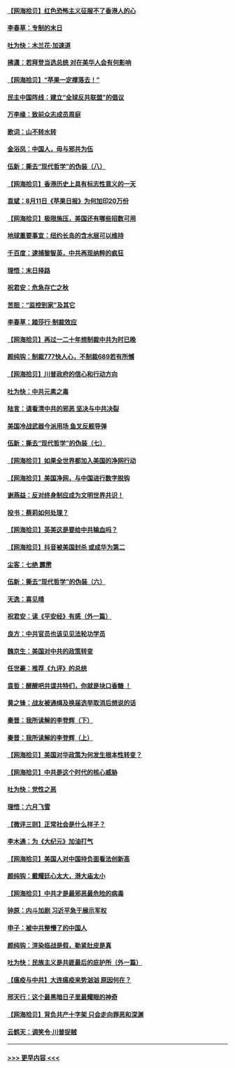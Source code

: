#### [【网海拾贝】红色恐怖主义征服不了香港人的心](../pages/nsc993/n12329296.md?t=08142102) 
#### [李春草：专制的末日](../pages/nsc993/n12329079.md?t=08142102) 
#### [吐为快：木兰花‧加速道](../pages/nsc993/n12327366.md?t=08142102) 
#### [拂潇：若拜登当选总统 对在美华人会有何影响](../pages/nsc993/n12295996.md?t=08142102) 
#### [【网海拾贝】“苹果一定撑落去！”](../pages/nsc993/n12326784.md?t=08142102) 
#### [民主中国阵线：建立“全球反共联盟”的倡议](../pages/nsc993/n12324177.md?t=08142102) 
#### [万李缘：致前众志成员周庭](../pages/nsc993/n12324635.md?t=08142102) 
#### [歌词：山不转水转](../pages/nsc993/n12324599.md?t=08142102) 
#### [金浴凤：中国人，毋与邪共为伍](../pages/nsc993/n12324257.md?t=08142102) 
#### [伍新：撕去“现代哲学”的伪装（八）](../pages/nsc993/n12324188.md?t=08142102) 
#### [【网海拾贝】香港历史上具有标志性意义的一天](../pages/nsc993/n12324021.md?t=08142102) 
#### [袁斌：8月11日《苹果日报》为何加印20万份](../pages/nsc993/n12323955.md?t=08142102) 
#### [【网海拾贝】极限施压，美国还有哪些招数可用](../pages/nsc993/n12322512.md?t=08142102) 
#### [地球重要事宜：纽约长岛的含水层可以维持](../pages/nsc993/n12321844.md?t=08142102) 
#### [千百度：逮捕黎智英，中共再现纳粹的疯狂](../pages/nsc993/n12321777.md?t=08142102) 
#### [理悟：末日择路](../pages/nsc993/n12320812.md?t=08142102) 
#### [祝君安：危急存亡之秋](../pages/nsc993/n12320795.md?t=08142102) 
#### [苦胆：“监控到家”及其它](../pages/nsc993/n12320751.md?t=08142102) 
#### [李春草：踏莎行·制裁效应](../pages/nsc993/n12318290.md?t=08142102) 
#### [【网海拾贝】再过一二十年想制裁中共为时已晚](../pages/nsc993/n12318195.md?t=08142102) 
#### [颜纯钩：制裁777快人心，不制裁689若有所憾](../pages/nsc993/n12316912.md?t=08142102) 
#### [【网海拾贝】川普政府的信心和行动方向](../pages/nsc993/n12316673.md?t=08142102) 
#### [吐为快：中共元素之毒](../pages/nsc993/n12316547.md?t=08142102) 
#### [陆言：请看清中共的邪恶 坚决与中共决裂](../pages/nsc993/n12315784.md?t=08142102) 
#### [美国冷战武器今派用场 鱼叉反舰导弹](../pages/nsc993/n12316258.md?t=08142102) 
#### [伍新：撕去“现代哲学”的伪装（七）](../pages/nsc993/n12315846.md?t=08142102) 
#### [【网海拾贝】如果全世界都加入美国的净网行动](../pages/nsc993/n12315588.md?t=08142102) 
#### [【网海拾贝】美国净网，与中国进行数字脱钩](../pages/nsc993/n12312813.md?t=08142102) 
#### [谢燕益：反对终身制应成为文明世界共识！](../pages/nsc993/n12310465.md?t=08142102) 
#### [投书：蔡莉如何处理？](../pages/nsc993/n12310224.md?t=08142102) 
#### [【网海拾贝】英美这是要给中共输血吗？](../pages/nsc993/n12307646.md?t=08142102) 
#### [【网海拾贝】抖音被美国封杀 或成华为第二](../pages/nsc993/n12305277.md?t=08142102) 
#### [尘客：七绝 霹雳](../pages/nsc993/n12304053.md?t=08142102) 
#### [伍新：撕去“现代哲学”的伪装（六）](../pages/nsc993/n12303243.md?t=08142102) 
#### [天逸：喜见晴](../pages/nsc993/n12303226.md?t=08142102) 
#### [祝君安：读《平安经》有感（外一篇）](../pages/nsc993/n12303170.md?t=08142102) 
#### [良方：中共官员也该见见法轮功学员](../pages/nsc993/n12302985.md?t=08142102) 
#### [魏京生：美国对中共的政策转变](../pages/nsc993/n12302929.md?t=08142102) 
#### [任世豪：推荐《九评》的总统](../pages/nsc993/n12302838.md?t=08142102) 
#### [袁哲：醒醒吧共谍共特们，你就是块口香糖 ！](../pages/nsc993/n12302678.md?t=08142102) 
#### [黄之锋：战友被通缉及换届选举取消后想说的话](../pages/nsc993/n12302681.md?t=08142102) 
#### [秦晋：我所读解的李登辉（下）](../pages/nsc993/n12302171.md?t=08142102) 
#### [秦晋：我所读解的李登辉（上）](../pages/nsc993/n12301979.md?t=08142102) 
#### [【网海拾贝】美国对华政策为何发生根本性转变？](../pages/nsc993/n12302091.md?t=08142102) 
#### [【网海拾贝】中共是这个时代的核心威胁](../pages/nsc993/n12300541.md?t=08142102) 
#### [吐为快：党性之恶](../pages/nsc993/n12300263.md?t=08142102) 
#### [理悟：六月飞雪](../pages/nsc993/n12300243.md?t=08142102) 
#### [【微评三则】正常社会是什么样子？](../pages/nsc993/n12300228.md?t=08142102) 
#### [李木通：为《大纪元》加油打气](../pages/nsc993/n12280363.md?t=08142102) 
#### [【网海拾贝】美国人对中国持负面看法创新高](../pages/nsc993/n12298720.md?t=08142102) 
#### [颜纯钩：戴耀廷心太大，港大庙太小](../pages/nsc993/n12297682.md?t=08142102) 
#### [【网海拾贝】中共才是最邪恶最危险的病毒](../pages/nsc993/n12296470.md?t=08142102) 
#### [钟原：内斗加剧 习近平急于展示军权](../pages/nsc993/n12292544.md?t=08142102) 
#### [申子：被中共整懵了的中国人](../pages/nsc993/n12291389.md?t=08142102) 
#### [颜纯钩：渲染临战是假，勒紧肚皮是真](../pages/nsc993/n12290945.md?t=08142102) 
#### [吐为快：民族主义是共匪最后的庇护所（外一篇）](../pages/nsc993/n12290887.md?t=08142102) 
#### [【瘟疫与中共】大连瘟疫来势汹汹 原因何在？](../pages/nsc993/n12287474.md?t=08142102) 
#### [邢天行：这个最黑暗日子里最耀眼的神奇](../pages/nsc993/n12289882.md?t=08142102) 
#### [【网海拾贝】背负共产十字架 只会走向罪恶和深渊](../pages/nsc993/n12288290.md?t=08142102) 
#### [云鹤天：调笑令·川普捉贼](../pages/nsc993/n12285672.md?t=08142102) 

----
#### [ >>> 更早内容 <<< ](../indexes/nsc993-earlier.md)
